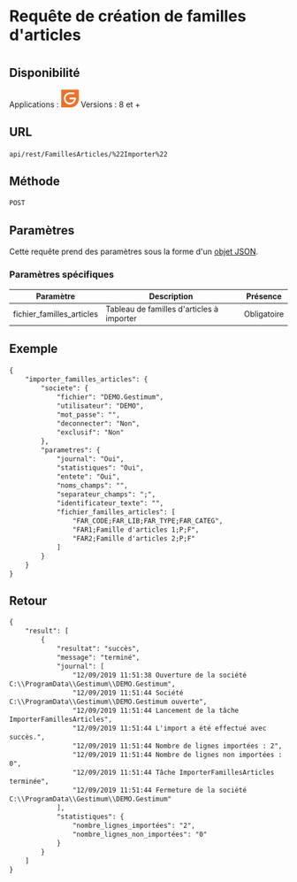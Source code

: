# Requête de création de familles d'articles


#
## Disponibilité


Applications : ![](../GestionCommerciale32.png)
Versions : 8 et +


## URL

``
api/rest/FamillesArticles/%22Importer%22
``

## Méthode

``
POST
``

## Paramètres


Cette requête prend des paramètres sous la forme d'un [objet JSON](../ObjetJSONParametreRequetes.md).


### Paramètres spécifiques







| Paramètre | Description | Présence |
|---|---|---|
| fichier\_familles\_articles | Tableau de familles d'articles à importer | Obligatoire |


## Exemple

````
{
    "importer_familles_articles": {
        "societe": {
            "fichier": "DEMO.Gestimum",
            "utilisateur": "DEMO",
            "mot_passe": "",
            "deconnecter": "Non",
            "exclusif": "Non"
        },
        "parametres": {
            "journal": "Oui",
            "statistiques": "Oui",
            "entete": "Oui",
            "noms_champs": "",
            "separateur_champs": ";",
            "identificateur_texte": "",
            "fichier_familles_articles": [
                "FAR_CODE;FAR_LIB;FAR_TYPE;FAR_CATEG",
                "FAR1;Famille d'articles 1;P;F",
                "FAR2;Famille d'articles 2;P;F"
            ]
        }
    }
}
````


## Retour

````
{
    "result": [
        {
            "resultat": "succès",
            "message": "terminé",
            "journal": [
                "12/09/2019 11:51:38 Ouverture de la société C:\\ProgramData\\Gestimum\\DEMO.Gestimum",
                "12/09/2019 11:51:44 Société C:\\ProgramData\\Gestimum\\DEMO.Gestimum ouverte",
                "12/09/2019 11:51:44 Lancement de la tâche ImporterFamillesArticles",
                "12/09/2019 11:51:44 L'import a été effectué avec succès.",
                "12/09/2019 11:51:44 Nombre de lignes importées : 2",
                "12/09/2019 11:51:44 Nombre de lignes non importées : 0",
                "12/09/2019 11:51:44 Tâche ImporterFamillesArticles terminée",
                "12/09/2019 11:51:44 Fermeture de la société C:\\ProgramData\\Gestimum\\DEMO.Gestimum"
            ],
            "statistiques": {
                "nombre_lignes_importées": "2",
                "nombre_lignes_non_importées": "0"
            }
        }
    ]
}
````